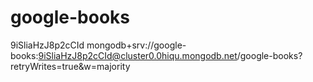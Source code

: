 # google-books

9iSliaHzJ8p2cCId
mongodb+srv://google-books:9iSliaHzJ8p2cCId@cluster0.0hiqu.mongodb.net/google-books?retryWrites=true&w=majority